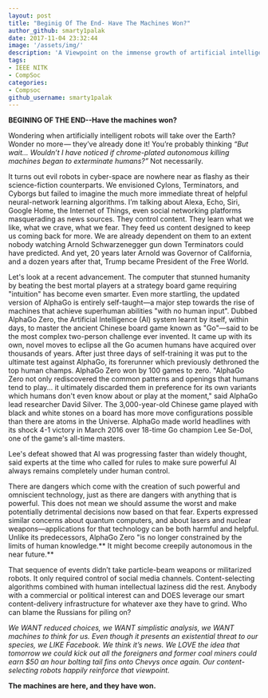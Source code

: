 ```yaml
---
layout: post
title: "Beginig Of The End- Have The Machines Won?"
author_github: smarty1palak
date: 2017-11-04 23:32:44
image: '/assets/img/'
description: 'A Viewpoint on the immense growth of artificial intelligence in the recent times and its impact on future.'
tags:
- IEEE NITK
- CompSoc
categories:
- Compsoc
github_username: smarty1palak
---
```




**BEGINING OF THE END--Have the machines won?**

Wondering when artificially intelligent robots will take over the Earth? Wonder no more — they’ve already done it! You’re probably thinking *“But wait… Wouldn’t I have noticed if chrome-plated autonomous killing machines began to exterminate humans?”* Not necessarily.

It turns out evil robots in cyber-space are nowhere near as flashy as their science-fiction counterparts. We envisioned Cylons, Terminators, and Cyborgs but failed to imagine the much more immediate threat of helpful neural-network learning algorithms. I’m talking about Alexa, Echo, Siri, Google Home, the Internet of Things, even social networking platforms masquerading as news sources. They control content. They learn what we like, what we crave, what we fear. They feed us content designed to keep us coming back for more. We are already dependent on them to an extent nobody watching Arnold Schwarzenegger gun down Terminators could have predicted. And yet, 20 years later Arnold was Governor of California, and a dozen years after that, Trump became President of the Free World.

Let's look at a recent advancement. The computer that stunned humanity by beating the best mortal players at a strategy board game requiring "intuition" has become even smarter.
Even more startling, the updated version of AlphaGo is entirely self-taught—a major step towards the rise of machines that achieve superhuman abilities "with no human input".
Dubbed AlphaGo Zero, the Artificial Intelligence (AI) system learnt by itself, within days, to master the ancient Chinese board game known as "Go"—said to be the most complex two-person challenge ever invented.
It came up with its own, novel moves to eclipse all the Go acumen humans have acquired over thousands of years.
After just three days of self-training it was put to the ultimate test against AlphaGo, its forerunner which previously dethroned the top human champs.
AlphaGo Zero won by 100 games to zero.
"AlphaGo Zero not only rediscovered the common patterns and openings that humans tend to play... it ultimately discarded them in preference for its own variants which humans don't even know about or play at the moment," said AlphaGo lead researcher David Silver.
The 3,000-year-old Chinese game played with black and white stones on a board has more move configurations possible than there are atoms in the Universe.
AlphaGo made world headlines with its shock 4-1 victory in March 2016 over 18-time Go champion Lee Se-Dol, one of the game's all-time masters. 

Lee's defeat showed that AI was progressing faster than widely thought, said experts at the time who called for rules to make sure powerful AI always remains completely under human control. 

There are dangers which come with the creation of such powerful and omniscient technology, just as there are dangers with anything that is powerful. This does not mean we should assume the worst and make potentially detrimental decisions now based on that fear.
Experts expressed similar concerns about quantum computers, and about lasers and nuclear weapons—applications for that technology can be both harmful and helpful.
Unlike its predecessors, AlphaGo Zero "is no longer constrained by the limits of human knowledge.** It might become creepily autonomous in the near future.**

That sequence of events didn’t take particle-beam weapons or militarized robots. It only required control of social media channels. Content-selecting algorithms combined with human intellectual laziness did the rest. Anybody with a commercial or political interest can and DOES leverage our smart content-delivery infrastructure for whatever axe they have to grind. Who can blame the Russians for piling on?

*We WANT reduced choices, we WANT simplistic analysis, we WANT machines to think for us. Even though it presents an existential threat to our species, we LIKE Facebook. We think it’s news. We LOVE the idea that tomorrow we could kick out all the foreigners and former coal miners could earn $50 an hour bolting tail fins onto Chevys once again. Our content-selecting robots happily reinforce that viewpoint.*

**The machines are here, and they have won.**
